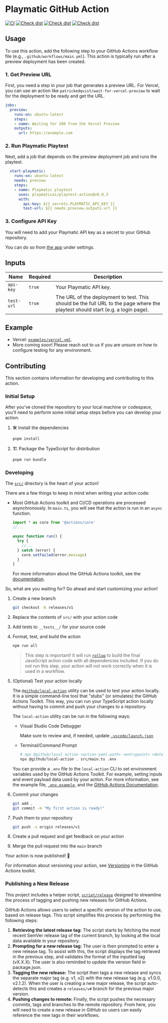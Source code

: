 # Playmatic GitHub Action

[![CI](https://github.com/playmaticai/playtest-action/actions/workflows/ci.yml/badge.svg)](https://github.com/playmaticai/playtest-action/actions/workflows/ci.yml)
[![Check dist](https://github.com/playmaticai/playtest-action/actions/workflows/check-dist.yml/badge.svg)](https://github.com/playmaticai/playtest-action/actions/workflows/check-dist.yml)
[![Check dist](https://github.com/playmaticai/playtest-action/actions/workflows/linter.yml/badge.svg)](https://github.com/playmaticai/playtest-action/actions/workflows/linter.yml)
[![Check dist](https://github.com/playmaticai/playtest-action/actions/workflows/codeql-analysis.yml/badge.svg)](https://github.com/playmaticai/playtest-action/actions/workflows/codeql-analysis.yml)

## Usage

To use this action, add the following step to your GitHub Actions workflow file (e.g., `.github/workflows/main.yml`). This action is typically run after a preview deployment has been created.

### 1. Get Preview URL

First, you need a step in your job that generates a preview URL. For Vercel, you can use an action like `patrickedqvist/wait-for-vercel-preview` to wait for the deployment to be ready and get the URL.

```yaml
jobs:
  preview:
    runs-on: ubuntu-latest
    steps:
    - name: Waiting for 200 from the Vercel Preview
    outputs:
      url: https://example.com
```

### 2. Run Playmatic Playtest

Next, add a job that depends on the preview deployment job and runs the playtest.

```yaml
  start-playmatic:
    runs-on: ubuntu-latest
    needs: preview
    steps:
    - name: Playmatic playtest
      uses: playmaticai/playtest-action@v0.0.3
      with:
        api-key: ${{ secrets.PLAYMATIC_API_KEY }}
        test-url: ${{ needs.preview.outputs.url }}
```

### 3. Configure API Key

You will need to add your Playmatic API key as a secret to your GitHub repository.

You can do so from [the app](https://app.playmatic.ai/) under settings.

## Inputs

| Name       | Required | Description                                                                                                                              |
| ---------- | -------- | ---------------------------------------------------------------------------------------------------------------------------------------- |
| `api-key`  | `true`   | Your Playmatic API key.                                                                                                                  |
| `test-url` | `true`   | The URL of the deployment to test. This should be the full URL to the page where the playtest should start (e.g. a login page).            |

## Example

* Vercel: [`examples/vercel.yml`](./examples/vercel.yml).
* More coming soon! Please reach out to us if you are unsure on how to configure testing for any environment.

## Contributing

This section contains information for developing and contributing to this action.

### Initial Setup

After you've cloned the repository to your local machine or codespace, you'll
need to perform some initial setup steps before you can develop your action.

1. :hammer_and_wrench: Install the dependencies

   ```bash
   pnpm install
   ```

1. :building_construction: Package the TypeScript for distribution

   ```bash
   pnpm run bundle
   ```

### Developing

The [`src/`](./src/) directory is the heart of your action!

There are a few things to keep in mind when writing your action code:

* Most GitHub Actions toolkit and CI/CD operations are processed asynchronously.
  In `main.ts`, you will see that the action is run in an `async` function.

  ```javascript
  import * as core from '@actions/core'
  //...

  async function run() {
    try {
      //...
    } catch (error) {
      core.setFailed(error.message)
    }
  }
  ```

  For more information about the GitHub Actions toolkit, see the
  [documentation](https://github.com/actions/toolkit/blob/master/README.md).

So, what are you waiting for? Go ahead and start customizing your action!

1. Create a new branch

   ```bash
   git checkout -b releases/v1
   ```

1. Replace the contents of `src/` with your action code
1. Add tests to `__tests__/` for your source code
1. Format, test, and build the action

   ```bash
   npm run all
   ```

   > This step is important! It will run [`rollup`](https://rollupjs.org/) to
   > build the final JavaScript action code with all dependencies included. If
   > you do not run this step, your action will not work correctly when it is
   > used in a workflow.

1. (Optional) Test your action locally

   The [`@github/local-action`](https://github.com/github/local-action) utility
   can be used to test your action locally. It is a simple command-line tool
   that "stubs" (or simulates) the GitHub Actions Toolkit. This way, you can run
   your TypeScript action locally without having to commit and push your changes
   to a repository.

   The `local-action` utility can be run in the following ways:

   * Visual Studio Code Debugger

     Make sure to review and, if needed, update
     [`.vscode/launch.json`](./.vscode/launch.json)

   * Terminal/Command Prompt

     ```bash
     # npx @github/local action <action-yaml-path> <entrypoint> <dotenv-file>
     npx @github/local-action . src/main.ts .env
     ```

   You can provide a `.env` file to the `local-action` CLI to set environment
   variables used by the GitHub Actions Toolkit. For example, setting inputs and
   event payload data used by your action. For more information, see the example
   file, [`.env.example`](./.env.example), and the
   [GitHub Actions Documentation](https://docs.github.com/en/actions/learn-github-actions/variables#default-environment-variables).

1. Commit your changes

   ```bash
   git add .
   git commit -m "My first action is ready!"
   ```

1. Push them to your repository

   ```bash
   git push -u origin releases/v1
   ```

1. Create a pull request and get feedback on your action
1. Merge the pull request into the `main` branch

Your action is now published! :rocket:

For information about versioning your action, see
[Versioning](https://github.com/actions/toolkit/blob/master/docs/action-versioning.md)
in the GitHub Actions toolkit.

### Publishing a New Release

This project includes a helper script, [`script/release`](./script/release)
designed to streamline the process of tagging and pushing new releases for
GitHub Actions.

GitHub Actions allows users to select a specific version of the action to use,
based on release tags. This script simplifies this process by performing the
following steps:

1. **Retrieving the latest release tag:** The script starts by fetching the most
   recent SemVer release tag of the current branch, by looking at the local data
   available in your repository.
1. **Prompting for a new release tag:** The user is then prompted to enter a new
   release tag. To assist with this, the script displays the tag retrieved in
   the previous step, and validates the format of the inputted tag (vX.X.X). The
   user is also reminded to update the version field in package.json.
1. **Tagging the new release:** The script then tags a new release and syncs the
   separate major tag (e.g. v1, v2) with the new release tag (e.g. v1.0.0,
   v2.1.2). When the user is creating a new major release, the script
   auto-detects this and creates a `releases/v#` branch for the previous major
   version.
1. **Pushing changes to remote:** Finally, the script pushes the necessary
   commits, tags and branches to the remote repository. From here, you will need
   to create a new release in GitHub so users can easily reference the new tags
   in their workflows.
